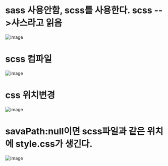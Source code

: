 # sass 사용안함, scss를 사용한다. scss -->샤스라고 읽음
![image](https://github.com/yangjungmin/sass/assets/129017040/03664314-0df1-438d-a19e-9f2204503081)

# scss 컴파일
![image](https://github.com/yangjungmin/sass/assets/129017040/01ccb1a7-5202-4157-b265-83580bbad836)

# css 위치변경
![image](https://github.com/yangjungmin/sass/assets/129017040/94d1c1bb-51af-4533-a06c-36634ec9f5c0)

# savaPath:null이면 scss파일과 같은 위치에 style.css가 생긴다.
![image](https://github.com/yangjungmin/sass/assets/129017040/7c8908e0-0181-433e-9109-5e90c738fc80)
